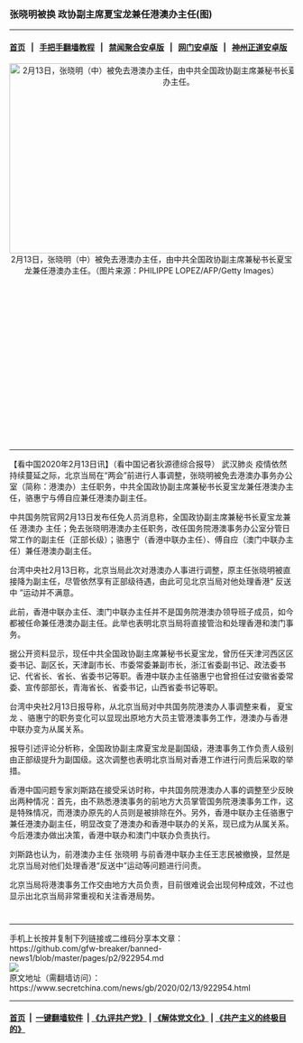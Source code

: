 ### 张晓明被换 政协副主席夏宝龙兼任港澳办主任(图)
------------------------

#### [首页](https://github.com/gfw-breaker/banned-news1/blob/master/README.md) &nbsp;&nbsp;|&nbsp;&nbsp; [手把手翻墙教程](https://github.com/gfw-breaker/guides/wiki) &nbsp;&nbsp;|&nbsp;&nbsp; [禁闻聚合安卓版](https://github.com/gfw-breaker/bn-android) &nbsp;&nbsp;|&nbsp;&nbsp; [网门安卓版](https://github.com/oGate2/oGate) &nbsp;&nbsp;|&nbsp;&nbsp; [神州正道安卓版](https://github.com/SzzdOgate/update) 



<div class="article_right" style="fone-color:#000">
 <p style="text-align:center">
  <img alt="2月13日，张晓明（中）被免去港澳办主任，由中共全国政协副主席兼秘书长夏宝龙兼任港澳办主任。" src="https://img3.secretchina.com/pic/2020/2-13/p2626682a34356428-ss.jpg" style="height:337px; width:600px"/>
  <br>
   2月13日，张晓明（中）被免去港澳办主任，由中共全国政协副主席兼秘书长夏宝龙兼任港澳办主任。（图片来源：PHILIPPE LOPEZ/AFP/Getty Images）
   <span id="hideid" name="hideid" style="color:red;display:none;">
    <span href="https://www.secretchina.com">
    </span>
   </span>
  </br>
 </p>
 <div id="txt-mid1-t21-2017">
  <ins class="adsbygoogle" data-ad-client="ca-pub-1276641434651360" data-ad-slot="2451032099" style="display:inline-block;width:336px;height:280px">
  </ins>
  

---


  </div>
 </div>
 <p>
  【看中国2020年2月13日讯】（看中国记者狄源德综合报导）
  <span href="https://www.secretchina.com/news/gb/tag/武汉肺炎" target="_blank">
   武汉肺炎
  </span>
  疫情依然持续蔓延之际，北京当局在“两会”前进行人事调整，张晓明被免去港澳办事务办公室（简称：港澳办）主任职务，中共全国政协副主席兼秘书长夏宝龙兼任港澳办主任，骆惠宁与傅自应兼任港澳办副主任。
  <span id="hideid" name="hideid" style="color:red;display:none;">
   <span href="https://www.secretchina.com">
   </span>
  </span>
 </p>
 <p>
  中共国务院官网2月13日发布任免人员消息称，全国政协副主席兼秘书长夏宝龙兼任
  <span href="https://www.secretchina.com/news/gb/tag/港澳办" target="_blank">
   港澳办
  </span>
  主任；免去张晓明港澳办主任职务，改任国务院港澳事务办公室分管日常工作的副主任（正部长级）；骆惠宁（香港中联办主任）、傅自应（澳门中联办主任）兼任港澳办副主任。
 </p>
 <p>
  台湾中央社2月13日称，北京当局此次对港澳办人事进行调整，原主任张晓明被直接降为副主任，尽管依然享有正部级待遇，由此可见北京当局对他处理香港“
  <span href="https://www.secretchina.com/news/gb/tag/反送中" target="_blank">
   反送中
  </span>
  ”运动并不满意。
 </p>
 <p>
  此前，香港中联办主任、澳门中联办主任并不是国务院港澳办领导班子成员，如今都被任命兼任港澳办副主任。此举也表明北京当局将直接管治和处理香港和澳门事务。
 </p>
 <p>
  据公开资料显示，现任中共全国政协副主席兼秘书长夏宝龙，曾历任天津河西区区委书记、副区长，天津副市长、市委常委兼副市长，浙江省委副书记、政法委书记、代省长、省长、省委书记等职。香港中联办主任骆惠宁也曾担任过安徽省委常委、宣传部部长，青海省长、省委书记，山西省委书记等职。
 </p>
 <p>
  台湾中央社2月13日报导称，从北京当局对中共国务院港澳办人事调整来看，
  <span href="https://www.secretchina.com/news/gb/tag/夏宝龙" target="_blank">
   夏宝龙
  </span>
  、骆惠宁的职务变化可以显现出原地方大员主管港澳事务工作，港澳办与香港中联办变为从属关系。
 </p>
 <p>
  报导引述评论分析称，全国政协副主席夏宝龙是副国级，港澳事务工作负责人级别由正部级提升为副国级。这次调整也表明北京当局对香港工作进行问责后采取的举措。
 </p>
 <p>
  香港中国问题专家刘斯路在接受采访时称，中共国务院港澳办人事的调整至少反映出两种情况：首先，由不熟悉港澳事务的前地方大员掌管国务院港澳事务工作，这是特殊情况，而港澳办原先的人员则是被排除在外。另外，香港中联办主任骆惠宁兼任港澳办副主任，明显改变了港澳办和香港中联办的关系，现已成为从属关系。今后港澳办做出决策，香港中联办和澳门中联办负责执行。
 </p>
 <p>
  刘斯路也认为，前港澳办主任
  <span href="https://www.secretchina.com/news/gb/tag/张晓明" target="_blank">
   张晓明
  </span>
  与前香港中联办主任王志民被撤换，显然是北京当局对他们处理香港“反送中”运动等问题进行问责。
 </p>
 <p>
  北京当局将港澳事务工作交由地方大员负责，目前很难说会出现何种成效，不过也显示出北京当局非常重视和关注香港局势。
  <center>
   <div>
    <div id="txt-mid2-t22-2017" style="display: block;  max-height: 351px;  overflow: hidden;">
     <div id="SC-21xxx">
     </div>
     <ins class="adsbygoogle" data-ad-client="ca-pub-1276641434651360" data-ad-format="auto" data-ad-slot="4301710469" data-full-width-responsive="true" style="display:block">
     </ins>
    </div>
   </div>
  </center>
  <div style="padding-top:12px;">
  </div>
 </p>
</div>

<hr/>
手机上长按并复制下列链接或二维码分享本文章：<br/>
https://github.com/gfw-breaker/banned-news1/blob/master/pages/p2/922954.md <br/>
<a href='https://github.com/gfw-breaker/banned-news1/blob/master/pages/p2/922954.md'><img src='https://github.com/gfw-breaker/banned-news1/blob/master/pages/p2/922954.md.png'/></a> <br/>
原文地址（需翻墙访问）：https://www.secretchina.com/news/gb/2020/02/13/922954.html


------------------------
#### [首页](https://github.com/gfw-breaker/banned-news1/blob/master/README.md) &nbsp;|&nbsp; [一键翻墙软件](https://github.com/gfw-breaker/nogfw/blob/master/README.md) &nbsp;| [《九评共产党》](https://github.com/gfw-breaker/9ping.md/blob/master/README.md#九评之一评共产党是什么) | [《解体党文化》](https://github.com/gfw-breaker/jtdwh.md/blob/master/README.md) | [《共产主义的终极目的》](https://github.com/gfw-breaker/gczydzjmd.md/blob/master/README.md)


<img src='http://gfw-breaker.win/banned-news/pages/p2/922954.md' width='0px' height='0px'/>